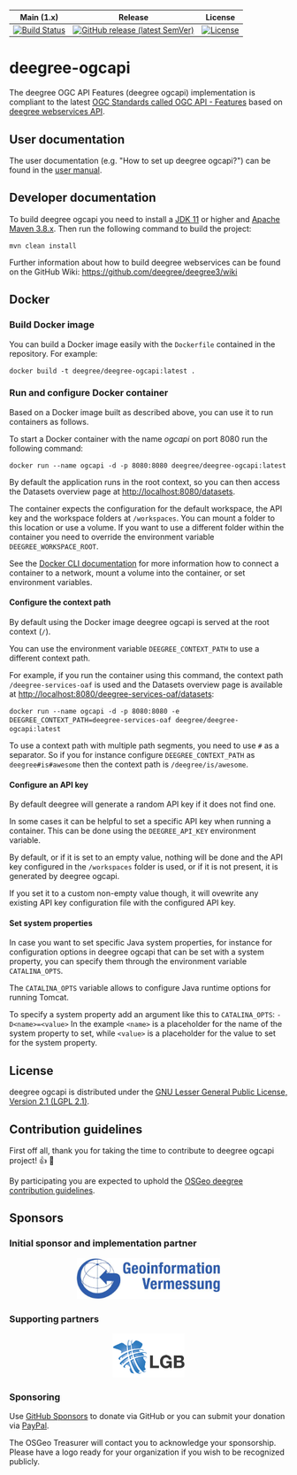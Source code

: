 | Main (1.x)                                                                                                                                                | Release                                                                                                                                                                    | License |
|-----------------------------------------------------------------------------------------------------------------------------------------------------------|----------------------------------------------------------------------------------------------------------------------------------------------------------------------------|---------|
| [![Build Status](https://buildserver.deegree.org/buildStatus/icon?job=deegree-ogcapi-BUILD)](https://buildserver.deegree.org/view/deegree-ogcapi/job/deegree-ogcapi-BUILD/) | [![GitHub release (latest SemVer)](https://img.shields.io/github/v/release/deegree/deegree-ogcapi?sort=semver)](https://github.com/deegree/deegree-ogcapi/releases/latest) | [![License](https://img.shields.io/badge/License-LGPL%20v2.1-blue.svg)](https://www.gnu.org/licenses/lgpl-2.1) |

# deegree-ogcapi
The deegree OGC API Features (deegree ogcapi) implementation is compliant to the latest [OGC Standards called OGC API - Features](https://ogcapi.ogc.org/) based on [deegree webservices API](https://github.com/deegree/deegree3).

## User documentation
The user documentation (e.g. "How to set up deegree ogcapi?") can be found in the [user manual](./deegree-ogcapi-documentation/src/main/asciidoc/index.adoc).

## Developer documentation
To build deegree ogcapi you need to install a [JDK 11](https://adoptium.net/?variant=openjdk11&jvmVariant=hotspot) or higher and [Apache Maven 3.8.x](https://maven.apache.org/). Then run the following command to build the project:

```shell
mvn clean install
```

Further information about how to build deegree webservices can be found on the GitHub Wiki: 
https://github.com/deegree/deegree3/wiki

## Docker

### Build Docker image

You can build a Docker image easily with the `Dockerfile` contained in the repository. For example:

```
docker build -t deegree/deegree-ogcapi:latest .
```

### Run and configure Docker container

Based on a Docker image built as described above, you can use it to run containers as follows.

To start a Docker container with the name *ogcapi* on port 8080 run the following command:

```
docker run --name ogcapi -d -p 8080:8080 deegree/deegree-ogcapi:latest
```

By default the application runs in the root context, so you can then access the Datasets overview page at <http://localhost:8080/datasets>.

The container expects the configuration for the default workspace, the API key and the workspace folders at `/workspaces`.
You can mount a folder to this location or use a volume.
If you want to use a different folder within the container you need to override the environment variable `DEEGREE_WORKSPACE_ROOT`.

See the [Docker CLI documentation](https://docs.docker.com/engine/reference/commandline/cli/) for more information how to connect a container to a network, mount a volume into the container, or set environment variables.

#### Configure the context path

By default using the Docker image deegree ogcapi is served at the root context (`/`).

You can use the environment variable `DEEGREE_CONTEXT_PATH` to use a different context path.

For example, if you run the container using this command, the context path `/deegree-services-oaf` is used and the Datasets overview page is available at <http://localhost:8080/deegree-services-oaf/datasets>:

```
docker run --name ogcapi -d -p 8080:8080 -e DEEGREE_CONTEXT_PATH=deegree-services-oaf deegree/deegree-ogcapi:latest
```

To use a context path with multiple path segments, you need to use `#` as a separator.
So if you for instance configure `DEEGREE_CONTEXT_PATH` as `deegree#is#awesome` then the context path is `/deegree/is/awesome`.

#### Configure an API key

By default deegree will generate a random API key if it does not find one.

In some cases it can be helpful to set a specific API key when running a container. This can be done using the `DEEGREE_API_KEY` environment variable.

By default, or if it is set to an empty value, nothing will be done and the API key configured in the `/workspaces` folder is used, or if it is not present, it is generated by deegree ogcapi.

If you set it to a custom non-empty value though, it will ovewrite any existing API key configuration file with the configured API key.

#### Set system properties

In case you want to set specific Java system properties, for instance for configuration options in deegree ogcapi that can be set with a system property, you can specify them through the environment variable `CATALINA_OPTS`.

The `CATALINA_OPTS` variable allows to configure Java runtime options for running Tomcat.

To specify a system property add an argument like this to `CATALINA_OPTS`: `-D<name>=<value>`
In the example `<name>` is a placeholder for the name of the system property to set, while `<value>` is a placeholder for the value to set for the system property.


## License
deegree ogcapi is distributed under the [GNU Lesser General Public License, Version 2.1 (LGPL 2.1)](LICENSE).

## Contribution guidelines
First off all, thank you for taking the time to contribute to deegree ogcapi project! :+1: :tada:

By participating you are expected to uphold the [OSGeo deegree contribution guidelines](https://github.com/deegree/deegree3/blob/master/CONTRIB.md).

## Sponsors
### Initial sponsor and implementation partner 

<p align="center">
  <a href="https://geoinfo.hamburg.de/" target="_blank">
    <img width="260px" src="sponsor_lgv.png">
  </a>
</p>

### Supporting partners

<p align="center">
  <a href="https://www.geobasis-bb.de/" target="_blank">
    <img width="130px" src="sponsor_lgb.jpg">
  </a>
</p>

### Sponsoring 
Use [GitHub Sponsors](https://github.com/sponsors/OSGeo) to donate via GitHub or you can submit your donation via [PayPal](https://www.paypal.com/donate/?cmd=_s-xclick&hosted_button_id=NWV8QNKA36YGL&source=url).

The OSGeo Treasurer will contact you to acknowledge your sponsorship. Please have a logo ready for your organization if you wish to be recognized publicly.
